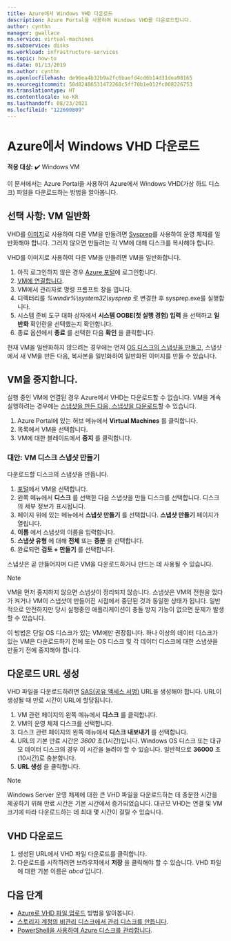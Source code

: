 ```yaml
---
title: Azure에서 Windows VHD 다운로드
description: Azure Portal을 사용하여 Windows VHD를 다운로드합니다.
author: cynthn
manager: gwallace
ms.service: virtual-machines
ms.subservice: disks
ms.workload: infrastructure-services
ms.topic: how-to
ms.date: 01/13/2019
ms.author: cynthn
ms.openlocfilehash: de96ea4b32b9a2fc6baefd4cd6b14d31dea98165
ms.sourcegitcommit: 58d82486531472268c5ff70b1e012fc008226753
ms.translationtype: HT
ms.contentlocale: ko-KR
ms.lasthandoff: 08/23/2021
ms.locfileid: "122690809"
---
```

# <a name="download-a-windows-vhd-from-azure"></a>Azure에서 Windows VHD 다운로드

**적용 대상:** :heavy_check_mark: Windows VM 

이 문서에서는 Azure Portal을 사용하여 Azure에서 Windows VHD(가상 하드 디스크) 파일을 다운로드하는 방법을 알아봅니다.

## <a name="optional-generalize-the-vm"></a>선택 사항: VM 일반화

VHD를 [이미지](tutorial-custom-images.md)로 사용하여 다른 VM을 만들려면 [Sysprep](/windows-hardware/manufacture/desktop/sysprep--generalize--a-windows-installation)를 사용하여 운영 체제를 일반화해야 합니다. 그러지 않으면 만들려는 각 VM에 대해 디스크를 복사해야 합니다.

VHD를 이미지로 사용하여 다른 VM을 만들려면 VM을 일반화합니다.

1. 아직 로그인하지 않은 경우 [Azure 포털](https://portal.azure.com/)에 로그인합니다.
2. [VM에 연결합니다](connect-logon.md). 
3. VM에서 관리자로 명령 프롬프트 창을 엽니다.
4. 디렉터리를 *%windir%\system32\sysprep* 로 변경한 후 sysprep.exe를 실행합니다.
5. 시스템 준비 도구 대화 상자에서 **시스템 OOBE(첫 실행 경험) 입력** 을 선택하고 **일반화** 확인란을 선택했는지 확인합니다.
6. 종료 옵션에서 **종료** 를 선택한 다음 **확인** 을 클릭합니다. 

현재 VM을 일반화하지 않으려는 경우에는 먼저 [OS 디스크의 스냅샷을 만들고](#alternative-snapshot-the-vm-disk), 스냅샷에서 새 VM을 만든 다음, 복사본을 일반화하여 일반화된 이미지를 만들 수 있습니다.

## <a name="stop-the-vm"></a>VM을 중지합니다.

실행 중인 VM에 연결된 경우 Azure에서 VHD는 다운로드할 수 없습니다. VM을 계속 실행하려는 경우에는 [스냅샷을 만든 다음, 스냅샷을 다운로드](#alternative-snapshot-the-vm-disk)할 수 있습니다.

1. Azure Portal에 있는 허브 메뉴에서 **Virtual Machines** 를 클릭합니다.
1. 목록에서 VM을 선택합니다.
1. VM에 대한 블레이드에서 **중지** 를 클릭합니다.

### <a name="alternative-snapshot-the-vm-disk"></a>대안: VM 디스크 스냅샷 만들기

다운로드할 디스크의 스냅샷을 만듭니다.

1. [포털](https://portal.azure.com)에서 VM을 선택합니다.
2. 왼쪽 메뉴에서 **디스크** 를 선택한 다음 스냅샷을 만들 디스크를 선택합니다. 디스크의 세부 정보가 표시됩니다.  
3. 페이지 위에 있는 메뉴에서 **스냅샷 만들기** 를 선택합니다. **스냅샷 만들기** 페이지가 열립니다.
4. **이름** 에서 스냅샷의 이름을 입력합니다. 
5. **스냅샷 유형** 에 대해 **전체** 또는 **증분** 을 선택합니다.
6. 완료되면 **검토 + 만들기** 를 선택합니다.

스냅샷은 곧 만들어지며 다른 VM을 다운로드하거나 만드는 데 사용될 수 있습니다.

> [!NOTE]
> VM을 먼저 중지하지 않으면 스냅샷이 정리되지 않습니다. 스냅샷은 VM의 전원을 껐다가 켜거나 VM이 스냅샷이 만들어진 시점에서 중단된 것과 동일한 상태가 됩니다.  일반적으로 안전하지만 당시 실행중인 애플리케이션이 충돌 방지 기능이 없으면 문제가 발생할 수 있습니다.
>  
> 이 방법은 단일 OS 디스크가 있는 VM에만 권장됩니다. 하나 이상의 데이터 디스크가 있는 VM은 다운로드하기 전에 또는 OS 디스크 및 각 데이터 디스크에 대한 스냅샷을 만들기 전에 중지해야 합니다.

## <a name="generate-download-url"></a>다운로드 URL 생성

VHD 파일을 다운로드하려면 [SAS(공유 액세스 서명)](../../storage/common/storage-sas-overview.md?toc=/azure/virtual-machines/windows/toc.json) URL을 생성해야 합니다. URL이 생성될 때 만료 시간이 URL에 할당됩니다.

1. VM 관련 페이지의 왼쪽 메뉴에서 **디스크** 를 클릭합니다.
1. VM의 운영 체제 디스크를 선택합니다.
1. 디스크 관련 페이지의 왼쪽 메뉴에서 **디스크 내보내기** 를 선택합니다.
1. URL의 기본 만료 시간은 *3600* 초(1시간)입니다. Windows OS 디스크 또는 대규모 데이터 디스크의 경우 이 시간을 늘려야 할 수 있습니다. 일반적으로 **36000** 초(10시간)로 충분합니다.
1. **URL 생성** 을 클릭합니다.

> [!NOTE]
> Windows Server 운영 체제에 대한 큰 VHD 파일을 다운로드하는 데 충분한 시간을 제공하기 위해 만료 시간은 기본 시간에서 증가되었습니다. 대규모 VHD는 연결 및 VM 크기에 따라 다운로드하는 데 최대 몇 시간이 걸릴 수 있습니다. 
> 
> 

## <a name="download-vhd"></a>VHD 다운로드

1. 생성된 URL에서 VHD 파일 다운로드를 클릭합니다.
1. 다운로드를 시작하려면 브라우저에서 **저장** 을 클릭해야 할 수 있습니다. VHD 파일에 대한 기본 이름은 *abcd* 입니다.

## <a name="next-steps"></a>다음 단계

- [Azure로 VHD 파일 업로드](upload-generalized-managed.md) 방법을 알아봅니다. 
- [스토리지 계정의 비관리 디스크에서 관리 디스크를 만듭니다](attach-disk-ps.md).
- [PowerShell을 사용하여 Azure 디스크를 관리합니다](tutorial-manage-data-disk.md).

